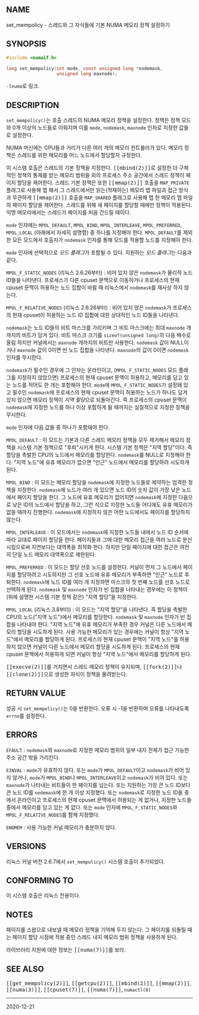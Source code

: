 ## NAME

set_mempolicy - 스레드와 그 자식들에 기본 NUMA 메모리 정책 설정하기

## SYNOPSIS

```c
#include <numaif.h>

long set_mempolicy(int mode, const unsigned long *nodemask,
                   unsigned long maxnode);
```

`-lnuma`로 링크.

## DESCRIPTION

`set_mempolicy()`는 호출 스레드의 NUMA 메모리 정책을 설정한다. 정책은 정책 모드와 0개 이상의 노드들로 이뤄지며 이를 `mode`, `nodemask`, `maxnode` 인자로 지정한 값들로 설정한다.

NUMA 머신에는 CPU들과 거리가 다른 여러 개의 메모리 컨트롤러가 있다. 메모리 정책은 스레드를 위한 메모리를 어느 노드에서 할당할지 규정한다.

이 시스템 호출은 스레드의 기본 정책을 지정한다. <tt>[[mbind(2)]]</tt>로 설정한 더 구체적인 정책의 통제를 받는 메모리 범위들 외의 프로세스 주소 공간에서 스레드 정책이 페이지 할당을 제어한다. 스레드 기본 정책은 또한 <tt>[[mmap(2)]]</tt> 호출을 `MAP_PRIVATE` 플래그로 사용해 맵 해서 그 스레드에서만 읽는(적재하는) 메모리 맵 파일과 접근 방식과 무관하게 <tt>[[mmap(2)]]</tt> 호출을 `MAP_SHARED` 플래그로 사용해 맵 한 메모리 맵 파일의 페이지 할당을 제어한다. 스레드를 위해 새 페이지를 할당할 때에만 정책이 적용된다. 익명 메모리에서는 스레드가 페이지를 처음 건드릴 때이다.

`mode` 인자에는 `MPOL_DEFAULT`, `MPOL_BIND`, `MPOL_INTERLEAVE`, `MPOL_PREFERRED`, `MPOL_LOCAL` (아래에서 자세히 설명함) 중 하나를 지정해야 한다. `MPOL_DEFAULT`를 제외한 모든 모드에서 호출자가 `nodemask` 인자를 통해 모드를 적용할 노드를 지정해야 한다.

`mode` 인자에 선택적으로 *모드 플래그*가 포함될 수 있다. 지원하는 *모드 플래그*는 다음과 같다.

`MPOL_F_STATIC_NODES` (리눅스 2.6.26부터)
:   비어 있지 않은 `nodemask`가 물리적 노드 ID들을 나타낸다. 프로세스가 다른 cpuset 문맥으로 이동하거나 프로세스의 현재 cpuset 문맥이 허용하는 노드 집합이 바뀔 때 리눅스에서 `nodemask`를 재사상 하지 않는다.

`MPOL_F_RELATIVE_NODES` (리눅스 2.6.26부터)
:   비어 있지 않은 `nodemask`가 프로세스의 현재 cpuset이 허용하는 노드 ID 집합에 대한 상대적인 노드 ID들을 나타낸다.

`nodemask`는 노드 ID들의 비트 마스크를 가리키며 그 비트 마스크에는 최대 `maxnode` 개까지의 비트가 담겨 있다. 비트 마스크 크기를 `sizeof(unsigned long)`의 다음 배수로 올림 하지만 커널에서는 `maxnode` 개까지의 비트만 사용한다. `nodemask` 값이 NULL이거나 `maxnode` 값이 0이면 빈 노드 집합을 나타낸다. `maxnode`의 값이 0이면 `nodemask` 인자를 무시한다.

`nodemask`가 필수인 경우에 그 인자는 온라인이고, (`MPOL_F_STATIC_NODES` 모드 플래그를 지정하지 않았으면) 프로세스의 현재 cpuset 문맥이 허용하고, 메모리를 담고 있는 노드를 적어도 한 개는 포함해야 한다. `mode`에 `MPOL_F_STATIC_NODES`가 설정돼 있고 필수인 `nodemask`에 프로세스의 현재 cpuset 문맥이 허용하는 노드가 하나도 담겨 있지 않으면 메모리 정책이 *지역 할당*으로 되돌아간다. 즉 프로세스의 cpuset 문맥이 `nodemask`에 지정한 노드를 하나 이상 포함하게 될 때까지는 실질적으로 지정한 정책을 무시한다.

`mode` 인자에 다음 값들 중 하나가 포함돼야 한다.

`MPOL_DEFAULT`
:   이 모드는 기본과 다른 스레드 메모리 정책을 모두 제거해서 메모리 정책을 시스템 기본 정책으로 "후퇴"시키게 한다. 시스템 기본 정책은 "지역 할당"이다. 즉 할당을 촉발한 CPU의 노드에서 메모리를 할당한다. `nodemask`를 NULL로 지정해야 한다. "지역 노드"에 유휴 메모리가 없으면 "인근" 노드에서 메모리를 할당하려 시도하게 된다.

`MPOL_BIND`
:   이 모드는 메모리 할당을 `nodemask`에 지정한 노드들로 제약하는 엄격한 정책을 지정한다. `nodemask`에 노드가 여러 개 있으면 노드 ID의 숫자 값이 가장 낮은 노드에서 페이지 할당을 한다. 그 노드에 유휴 메모리가 없어지면 `nodemask`에 지정한 다음으로 낮은 ID의 노드에서 할당을 하고, 그런 식으로 지정한 노드들 어디에도 유휴 메모리가 없을 때까지 진행한다. `nodemask`에 지정하지 않은 어떤 노드에서도 페이지를 할당하지 않는다.

`MPOL_INTERLEAVE`
:   이 모드에서는 `nodemask`에 지정한 노드들 내에서 노드 ID 순서에 따라 교대로 페이지 할당을 한다. 페이지들과 그에 대한 메모리 접근을 여러 노드로 분산시킴으로써 지연보다는 대역폭을 최적화 한다. 하지만 단일 페이지에 대한 접근은 여전히 단일 노드 메모리 대역폭으로 제한된다.

`MPOL_PREFERRED`
:   이 모드는 할당 선호 노드를 설정한다. 커널이 먼저 그 노드에서 페이지를 할당하려고 시도하지만 그 선호 노드에 유휴 메모리가 부족하면 "인근" 노드로 후퇴한다. `nodemask`에 노드 ID를 여러 개 지정하면 마스크의 첫 번째 노드를 선호 노드로 선택하게 된다. `nodemask` 및 `maxnode` 인자가 빈 집합을 나타내는 경우에는 이 정책이 (위에 설명한 시스템 기본 정책 같은) "지역 할당"을 지정한다.

`MPOL_LOCAL` (리눅스 3.8부터)
:   이 모드는 "지역 할당"을 나타낸다. 즉 할당을 촉발한 CPU의 노드("지역 노드")에서 메모리를 할당한다. `nodemask` 및 `maxnode` 인자가 빈 집합을 나타내야 한다. "지역 노드"에 유휴 메모리가 부족한 경우 커널은 다른 노드에서 메모리 할당을 시도하게 된다. 사용 가능한 메모리가 있는 경우에는 커널이 항상 "지역 노드"에서 메모리를 할당하게 된다. 프로세스의 현재 cpuset 문맥이 "지역 노드"를 허용하지 않으면 커널이 다른 노드에서 메모리 할당을 시도하게 된다. 프로세스의 현재 cpuset 문맥에서 허용하게 되면 커널이 항상 "지역 노드"에서 메모리를 할당하게 된다.

<tt>[[execve(2)]]</tt>를 거치면서 스레드 메모리 정책이 유지되며, <tt>[[fork(2)]]</tt>나 <tt>[[clone(2)]]</tt>으로 생성한 자식이 정책을 물려받는다.

## RETURN VALUE

성공 시 `set_mempolicy()`는 0을 반환한다. 오류 시 -1을 반환하며 오류를 나타내도록 `errno`를 설정한다.

## ERRORS

`EFAULT`
:   `nodemask`와 `maxnode`로 지정한 메모리 범위의 일부 내지 전체가 접근 가능한 주소 공간 밖을 가리킨다.

`EINVAL`
:   `mode`가 유효하지 않다. 또는 `mode`가 `MPOL_DEFAULT`이고 `nodemask`가 비어 있지 않거나, `mode`가 `MPOL_BIND`나 `MPOL_INTERLEAVE`이고 `nodemask`가 비어 있다. 또는 `maxnode`가 나타내는 비트들이 한 페이지를 넘는다. 또는 지원하는 가장 큰 노드 ID보다 큰 노드 ID를 `nodemask`에 한 개 이상 지정했다. 또는 `nodemask`로 지정한 노드 ID들 중에서 온라인이고 프로세스의 현재 cpuset 문맥에서 허용되는 게 없거나, 지정한 노드들 중에서 메모리를 담고 있는 게 없다. 또는 `mode` 인자에 `MPOL_F_STATIC_NODES`와 `MPOL_F_RELATIVE_NODES`를 함께 지정했다.

`ENOMEM`
:   사용 가능한 커널 메모리가 충분하지 않다.

## VERSIONS

리눅스 커널 버전 2.6.7에서 `set_mempolicy()` 시스템 호출이 추가되었다.

## CONFORMING TO

이 시스템 호출은 리눅스 전용이다.

## NOTES

페이지를 스왑으로 내보낼 때 메모리 정책을 기억해 두지 않는다. 그 페이지를 되돌릴 때는 페이지 할당 시점에 적용 중인 스레드 내지 메모리 범위 정책을 사용하게 된다.

라이브러리 지원에 대한 정보는 <tt>[[numa(7)]]</tt>를 보라.

## SEE ALSO

<tt>[[get_mempolicy(2)]]</tt>, <tt>[[getcpu(2)]]</tt>, <tt>[[mbind(2)]]</tt>, <tt>[[mmap(2)]]</tt>, <tt>[[numa(3)]]</tt>, <tt>[[cpuset(7)]]</tt>, <tt>[[numa(7)]]</tt>, `numactl(8)`

----

2020-12-21
